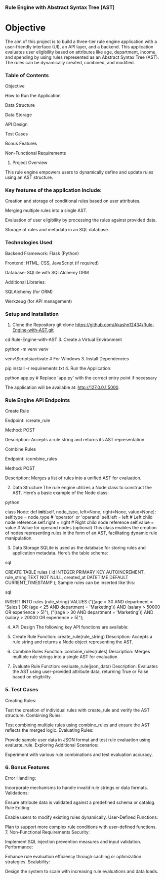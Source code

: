 ### Rule Engine with Abstract Syntax Tree (AST)
# Objective
The aim of this project is to build a three-tier rule engine application with a user-friendly interface (UI), an API layer, and a backend. This application evaluates user eligibility based on attributes like age, department, income, and spending by using rules represented as an Abstract Syntax Tree (AST). The rules can be dynamically created, combined, and modified.

### Table of Contents
Objective

How to Run the Application

Data Structure

Data Storage

API Design

Test Cases

Bonus Features

Non-Functional Requirements




1. Project Overview

This rule engine empowers users to dynamically define and update rules using an AST structure.
###  Key features of the application include:

Creation and storage of conditional rules based on user attributes.

Merging multiple rules into a single AST.

Evaluation of user eligibility by processing the rules against provided data.

Storage of rules and metadata in an SQL database.


### Technologies Used
Backend Framework: Flask (Python)

Frontend: HTML, CSS, JavaScript (if required)

Database: SQLite with SQLAlchemy ORM

Additional Libraries:

SQLAlchemy (for ORM)

Werkzeug (for API management)

### Setup and Installation
1. Clone the Repository
git clone https://github.com/Akashn12434/Rule-Engine-with-AST.git

cd Rule-Engine-with-AST
3. Create a Virtual Environment

python -m venv venv


venv\Scripts\activate      # For Windows
3. Install Dependencies

pip install -r requirements.txt
4. Run the Application:

python app.py  # Replace 'app.py' with the correct entry point if necessary

The application will be available at: http://127.0.0.1:5000.


### Rule Engine API Endpoints
Create Rule

Endpoint: /create_rule

Method: POST

Description: Accepts a rule string and returns its AST representation.

Combine Rules

Endpoint: /combine_rules

Method: POST

Description: Merges a list of rules into a unified AST for evaluation.

2. Data Structure
The rule engine utilizes a Node class to construct the AST. Here’s a basic example of the Node class:

python

class Node:
    def __init__(self, node_type, left=None, right=None, value=None):
        self.type = node_type  # 'operator' or 'operand'
        self.left = left       # Left child node reference
        self.right = right     # Right child node reference
        self.value = value     # Value for operand nodes (optional)
This class enables the creation of nodes representing rules in the form of an AST, facilitating dynamic rule manipulation.

3. Data Storage
SQLite is used as the database for storing rules and application metadata. Here’s the table schema:

sql

CREATE TABLE rules (
    id INTEGER PRIMARY KEY AUTOINCREMENT,
    rule_string TEXT NOT NULL,
    created_at DATETIME DEFAULT CURRENT_TIMESTAMP
);
Sample rules can be inserted like this:

sql

INSERT INTO rules (rule_string) VALUES
    ("((age > 30 AND department = 'Sales') OR (age < 25 AND department = 'Marketing')) AND (salary > 50000 OR experience > 5)"),
    ("((age > 30 AND department = 'Marketing')) AND (salary > 20000 OR experience > 5)");

4. API Design
The following key API functions are available:

1. Create Rule
Function: create_rule(rule_string)
Description: Accepts a rule string and returns a Node object representing the AST.
2. Combine Rules
Function: combine_rules(rules)
Description: Merges multiple rule strings into a single AST for evaluation.
3. Evaluate Rule
Function: evaluate_rule(json_data)
Description: Evaluates the AST using user-provided attribute data, returning True or False based on eligibility.

### 5. Test Cases
Creating Rules:

Test the creation of individual rules with create_rule and verify the AST structure.
Combining Rules:

Test combining multiple rules using combine_rules and ensure the AST reflects the merged logic.
Evaluating Rules:

Provide sample user data in JSON format and test rule evaluation using evaluate_rule.
Exploring Additional Scenarios:

Experiment with various rule combinations and test evaluation accuracy.
### 6. Bonus Features
Error Handling:

Incorporate mechanisms to handle invalid rule strings or data formats.
Validations:

Ensure attribute data is validated against a predefined schema or catalog.
Rule Editing:

Enable users to modify existing rules dynamically.
User-Defined Functions:

Plan to support more complex rule conditions with user-defined functions.
7. Non-Functional Requirements
Security:

Implement SQL injection prevention measures and input validation.
Performance:

Enhance rule evaluation efficiency through caching or optimization strategies.
Scalability:

Design the system to scale with increasing rule evaluations and data loads.


